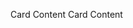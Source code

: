 <docs-card title="No Link Card">Card Content</docs-card>
<docs-card title="Link Card" link="Try It Now" href="in/app/link">
  Card Content
</docs-card>
<docs-card title="Image Card" imgSrc="docs/markdown/test/docs-card/angular.svg"></docs-card>